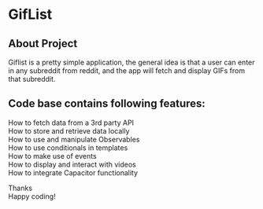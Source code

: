 # GifList 

## About Project 

Giflist is a pretty simple application, the general idea is that a user can enter in any
subreddit from reddit, and the app will fetch and display GIFs from that subreddit.

## Code base contains following features: 


How to fetch data from a 3rd party API
</br>How to store and retrieve data locally
</br>How to use and manipulate Observables
</br>How to use conditionals in templates
</br>How to make use of events
</br>How to display and interact with videos
</br>How to integrate Capacitor functionality

Thanks
</br>Happy coding!



